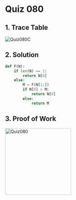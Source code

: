 # Quiz 080

## 1. Trace Table

![Quiz080C](https://github.com/user-attachments/assets/f06fbef2-a540-4c53-9761-89ecb1adde1b)


## 2. Solution

```.py
def F(N):
    if len(N) == 1:
        return N[0]
    else:
        M = F(N[1:])
        if N[0] > M:
            return N[0]
        else:
            return M
```

## 3. Proof of Work

<img width="215" alt="Quiz080" src="https://github.com/user-attachments/assets/0b8d7372-c571-4279-b055-4f4b7259df80">
